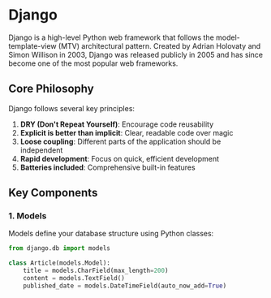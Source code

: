 # Django

Django is a high-level Python web framework that follows the model-template-view (MTV) architectural pattern. Created by Adrian Holovaty and Simon Willison in 2003, Django was released publicly in 2005 and has since become one of the most popular web frameworks.

## Core Philosophy

Django follows several key principles:

1. **DRY (Don't Repeat Yourself)**: Encourage code reusability
2. **Explicit is better than implicit**: Clear, readable code over magic
3. **Loose coupling**: Different parts of the application should be independent
4. **Rapid development**: Focus on quick, efficient development
5. **Batteries included**: Comprehensive built-in features

## Key Components

### 1. Models
Models define your database structure using Python classes:

```python
from django.db import models

class Article(models.Model):
    title = models.CharField(max_length=200)
    content = models.TextField()
    published_date = models.DateTimeField(auto_now_add=True)
